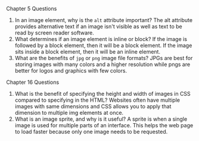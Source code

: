 Chapter 5 Questions

1.  In an image element, why is the `alt` attribute important?
  The alt attribute provides alternative text if an image isn't visible as well as text to be read by screen reader software.
2.  What determines if an image element is inline or block?
  If the image is followed by a block element, then it will be a block element. If the image sits inside a block element, then it will be an inline element.
3.  What are the benefits of `jpg` or `png` image file formats?
  JPGs are best for storing images with many colors and a higher resolution while pngs are better for logos and graphics with few colors.

Chapter 16 Questions

1.  What is the benefit of specifying the height and width of images in CSS compared to specifying in the HTML?
  Websites often have multiple images with same dimensions and CSS allows you to apply that dimension to multiple img elements at once.
2.  What is an image sprite, and why is it useful?
  A sprite is when a single image is used for multiple parts of an interface. This helps the web page to load faster because only one image needs to be requested.
